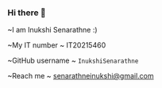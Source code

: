 ### Hi there 👋
~I am Inukshi Senarathne :)

~My IT number ~ IT20215460

~GitHub username ~ `InukshiSenarathne`

~Reach me ~ senarathneinukshi@gmail.com


